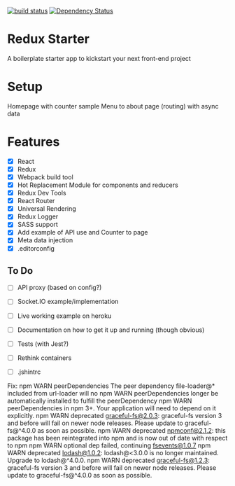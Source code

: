 [![build status](https://img.shields.io/travis/Hyra/Antler/develop.svg?style=flat-square)](https://travis-ci.org/Hyra/Antler)
[![Dependency Status](https://david-dm.org/Hyra/Antler/develop.svg?style=flat-square)](https://david-dm.org/Hyra/Antler)


# Redux Starter
A boilerplate starter app to kickstart your next front-end project

# Setup
Homepage with counter sample
Menu to about page (routing) with async data

# Features
- [x] React
- [x] Redux
- [x] Webpack build tool
- [x] Hot Replacement Module for components and reducers
- [x] Redux Dev Tools
- [x] React Router
- [x] Universal Rendering
- [x] Redux Logger
- [x] SASS support
- [x] Add example of API use and Counter to page
- [x] Meta data injection
- [x] .editorconfig

## To Do
- [ ] API proxy (based on config?)
- [ ] Socket.IO example/implementation
- [ ] Live working example on heroku
- [ ] Documentation on how to get it up and running (though obvious)
- [ ] Tests (with Jest?)
- [ ] Rethink containers
- [ ] .jshintrc


Fix:
npm WARN peerDependencies The peer dependency file-loader@* included from url-loader will no
npm WARN peerDependencies longer be automatically installed to fulfill the peerDependency 
npm WARN peerDependencies in npm 3+. Your application will need to depend on it explicitly.
npm WARN deprecated graceful-fs@2.0.3: graceful-fs version 3 and before will fail on newer node releases. Please update to graceful-fs@^4.0.0 as soon as possible.
npm WARN deprecated npmconf@2.1.2: this package has been reintegrated into npm and is now out of date with respect to npm
npm WARN optional dep failed, continuing fsevents@1.0.7
npm WARN deprecated lodash@1.0.2: lodash@<3.0.0 is no longer maintained. Upgrade to lodash@^4.0.0.
npm WARN deprecated graceful-fs@1.2.3: graceful-fs version 3 and before will fail on newer node releases. Please update to graceful-fs@^4.0.0 as soon as possible.
